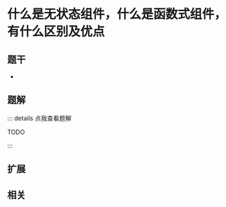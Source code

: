 # 什么是无状态组件，什么是函数式组件，有什么区别及优点


## 题干

- 



## 题解

::: details 点我查看题解

  TODO

:::



## 扩展



## 相关
